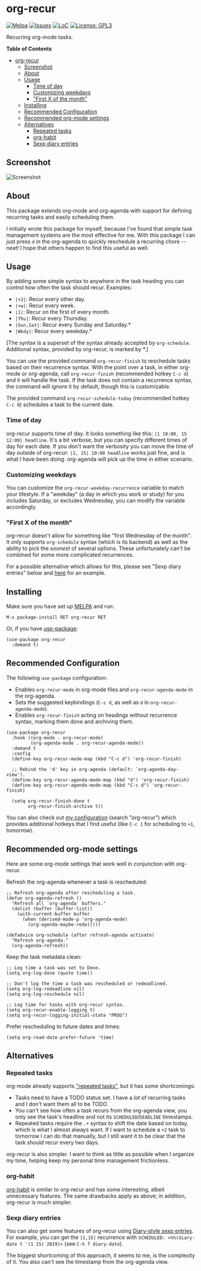 # org-recur

[![Melpa](https://melpa.org/packages/org-recur-badge.svg)](https://melpa.org/#/org-recur)
[![Issues](https://img.shields.io/github/issues-raw/m-cat/org-recur.svg)](https://github.com/m-cat/org-recur/issues)
[![LoC](https://tokei.rs/b1/github/m-cat/org-recur)](https://github.com/m-cat/org-recur)
[![License: GPL3](https://img.shields.io/badge/License-GPL3-yellow.svg)](https://opensource.org/licenses/GPL-3.0)

Recurring org-mode tasks.

<!-- markdown-toc start - Don't edit this section. Run M-x markdown-toc-refresh-toc -->
**Table of Contents**

- [org-recur](#org-recur)
    - [Screenshot](#screenshot)
    - [About](#about)
    - [Usage](#usage)
        - [Time of day](#time-of-day)
        - [Customizing weekdays](#customizing-weekdays)
        - ["First X of the month"](#first-x-of-the-month)
    - [Installing](#installing)
    - [Recommended Configuration](#recommended-configuration)
    - [Recommended org-mode settings](#recommended-org-mode-settings)
    - [Alternatives](#alternatives)
        - [Repeated tasks](#repeated-tasks)
        - [org-habit](#org-habit)
        - [Sexp diary entries](#sexp-diary-entries)

<!-- markdown-toc end -->


## Screenshot

![Screenshot](screenshot.png)

## About

This package extends org-mode and org-agenda with support for defining recurring tasks and easily scheduling them.

I initially wrote this package for myself, because I've found that simple task management systems are the most effective for me. With this package I can just press `d` in the org-agenda to quickly reschedule a recurring chore -- neat! I hope that others happen to find this useful as well.

## Usage

By adding some simple syntax to anywhere in the task heading you can control how often the task should recur. Examples:

+ `|+2|`: Recur every other day.
+ `|+w|`: Recur every week.
+ `|1|`: Recur on the first of every month.
+ `|Thu|`: Recur every Thursday.
+ `|Sun,Sat|`: Recur every Sunday and Saturday.*
+ `|Wkdy|`: Recur every weekday.*

[The syntax is a superset of the syntax already accepted by `org-schedule`. Additional syntax, provided by org-recur, is marked by *.]

You can use the provided command `org-recur-finish` to reschedule tasks based on their recurrence syntax. With the point over a task, in either org-mode or org-agenda, call `org-recur-finish` (recommended hotkey `C-c d`) and it will handle the task. If the task does not contain a recurrence syntax, the command will ignore it by default, though this is customizable.

The provided command `org-recur-schedule-today` (recommended hotkey `C-c 0`) schedules a task to the current date.

### Time of day

org-recur supports time of day. It looks something like this: `|1 10:00, 15 12:00| headline`. It's a bit verbose, but you can specify different times of day for each date. If you don't want the verbosity you can move the time of day outside of org-recur: `|1, 15| 10:00 headline` works just fine, and is what I have been doing. org-agenda will pick up the time in either scenario.

### Customizing weekdays

You can customize the `org-recur-weekday-recurrence` variable to match your lifestyle. If a "weekday" (a day in which you work or study) for you includes Saturday, or excludes Wednesday, you can modify the variable accordingly.

### "First X of the month"

org-recur doesn't allow for something like "first Wednesday of the month". It only supports `org-schedule` syntax (which is its backend) as well as the ability to pick the *soonest* of several options. These unfortunately can't be combined for some more complicated recurrences.

For a possible alternative which allows for this, please see "Sexp diary entries" below and [here](https://stackoverflow.com/q/16946220/6085242) for an example.

## Installing

Make sure you have set up [MELPA](http://melpa.milkbox.net/#/getting-started) and run:

```
M-x package-install RET org-recur RET
```

Or, if you have [use-package](https://github.com/jwiegley/use-package):

```elisp
(use-package org-recur
  :demand t)
```

## Recommended Configuration

The following `use-package` configuration:

+ Enables `org-recur-mode` in org-mode files and `org-recur-agenda-mode` in the org-agenda.
+ Sets the suggested keybindings (`C-c d`, as well as `d` in `org-recur-agenda-mode`).
+ Enables `org-recur-finish` acting on headings without recurrence syntax, marking them done and archiving them.

```elisp
(use-package org-recur
  :hook ((org-mode . org-recur-mode)
         (org-agenda-mode . org-recur-agenda-mode))
  :demand t
  :config
  (define-key org-recur-mode-map (kbd "C-c d") 'org-recur-finish)

  ;; Rebind the 'd' key in org-agenda (default: `org-agenda-day-view').
  (define-key org-recur-agenda-mode-map (kbd "d") 'org-recur-finish)
  (define-key org-recur-agenda-mode-map (kbd "C-c d") 'org-recur-finish)

  (setq org-recur-finish-done t
        org-recur-finish-archive t))
```

You can also check out [my configuration](https://github.com/m-cat/init.el/blob/master/init.el) (search "org-recur") which provides additional hotkeys that I find useful (like `C-c 1` for scheduling to `+1`, tomorrow).

## Recommended org-mode settings

Here are some org-mode settings that work well in conjunction with org-recur.

Refresh the org-agenda whenever a task is rescheduled:

```elisp
;; Refresh org-agenda after rescheduling a task.
(defun org-agenda-refresh ()
  "Refresh all `org-agenda' buffers."
  (dolist (buffer (buffer-list))
    (with-current-buffer buffer
      (when (derived-mode-p 'org-agenda-mode)
        (org-agenda-maybe-redo)))))

(defadvice org-schedule (after refresh-agenda activate)
  "Refresh org-agenda."
  (org-agenda-refresh))
```

Keep the task metadata clean:

```elisp
;; Log time a task was set to Done.
(setq org-log-done (quote time))

;; Don't log the time a task was rescheduled or redeadlined.
(setq org-log-redeadline nil)
(setq org-log-reschedule nil)

;; Log time for tasks with org-recur syntax.
(setq org-recur-enable-logging t)
(setq org-recur-logging-initial-state "PROG")
```

Prefer rescheduling to future dates and times:

```elisp
(setq org-read-date-prefer-future 'time)
```

## Alternatives

### Repeated tasks

org-mode already supports ["repeated tasks"](https://orgmode.org/manual/Repeated-tasks.html), but it has some shortcomings:

+ Tasks need to have a TODO status set. I have a *lot* of recurring tasks and I don't want them all to be TODO.
+ You can't see how often a task recurs from the org-agenda view, you only see the task's headline and not its `SCHEDULED`/`DEADLINE` timestamps.
+ Repeated tasks require the `.+` syntax to shift the date based on today, which is what I almost always want. If I want to schedule a `+2` task to tomorrow I can do that manually, but I still want it to be clear that the task should recur every two days.

org-recur is also simpler. I want to think as little as possible when I organize my time, helping  keep my personal time management frictionless.

### org-habit

[org-habit](https://orgmode.org/manual/Tracking-your-habits.html) is similar to org-recur and has some interesting, albeit unnecessary features. The same drawbacks apply as above; in addition, org-recur is much simpler.

### Sexp diary entries

You can also get some features of org-recur using [Diary-style sexp entries](https://orgmode.org/guide/Timestamps.html). For example, you can get the `|1,15|` recurrence with `SCHEDULED: <%%(diary-date t '(1 15) 2019)>` (see `C-h f diary-date`).

The biggest shortcoming of this approach, it seems to me, is the complexity of it. You also can't see the timestamp from the org-agenda view.
